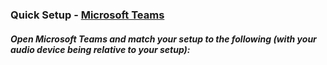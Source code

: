 
<h3>Quick Setup - <a href="https://products.office.com/en-us/microsoft-teams/download-app">Microsoft Teams</a></h3>

<h5>Open Microsoft Teams and match your setup to the following (with your audio device being relative to your setup):</h5>

